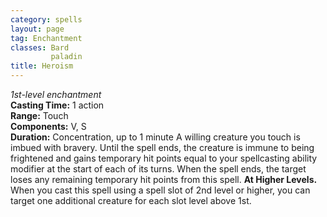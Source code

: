 ```yaml
---
category: spells
layout: page
tag: Enchantment
classes: Bard
         paladin
title: Heroism 
---
```

_1st-level enchantment_    
**Casting Time:** 1 action    
**Range:** Touch    
**Components:** V, S    
**Duration:** Concentration, up to 1 minute 
A willing creature you touch is imbued with bravery. Until the spell ends, the creature is immune to being frightened and gains temporary hit points equal to your spellcasting ability modifier at the start of each of its turns. When the spell ends, the target loses any remaining temporary hit points from this spell. 
**At Higher Levels.** When you cast this spell using a spell slot of 2nd level or higher, you can target one additional creature for each slot level above 1st. 